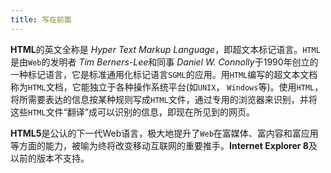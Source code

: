 ```yaml
---
title: 写在前面
---
```



**HTML**的英文全称是 *Hyper Text Markup Language*，即超文本标记语言。`HTML`是由`Web`的发明者 *Tim Berners-Lee*和同事 *Daniel W. Connolly*于1990年创立的一种标记语言，它是标准通用化标记语言`SGML`的应用。用`HTML`编写的超文本文档称为`HTML`文档，它能独立于各种操作系统平台(如`UNIX`， `Windows`等)。使用`HTML`，将所需要表达的信息按某种规则写成`HTML`文件，通过专用的浏览器来识别，并将这些`HTML`文件“翻译”成可以识别的信息，即现在所见到的网页。


**HTML5**是公认的下一代Web语言，极大地提升了`Web`在富媒体、富内容和富应用等方面的能力，被喻为终将改变移动互联网的重要推手。**Internet Explorer 8**及以前的版本不支持。